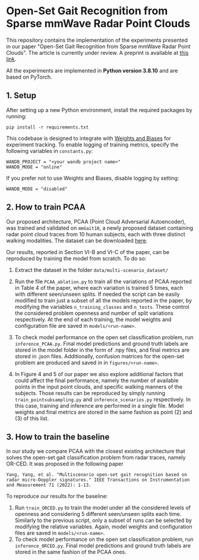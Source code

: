 # Open-Set Gait Recognition from Sparse mmWave Radar Point Clouds

This repository contains the implementation of the experiments presented in our paper "Open-Set Gait Recognition from Sparse mmWave Radar Point Clouds".
The article is currently under review. A preprint is available at [this link](https://arxiv.org/abs/2503.07435).

All the experiments are implemented in **Python version 3.8.10** and are based on PyTorch.


## 1. Setup
After setting up a new Python environment, install the required packages by running:
```
pip install -r requirements.txt
```

This codebase is designed to integrate with [Weights and Biases](https://wandb.ai/site/) for experiment tracking. To enable logging of training metrics, specify the following variables in `constants.py`:

```
WANDB_PROJECT = "<your wandb project name>"
WANDB_MODE = "online"
```

If you prefer not to use Weights and Biases, disable logging by setting:

```
WANDB_MODE = "disabled"
```

## 2. How to train PCAA 

Our proposed architecture, PCAA (Point Cloud Adversarial Autoencoder), was trained and validated on `mmGait10`, a newly proposed dataset containing radar point cloud traces from 10 human subjects, each with three distinct walking modalities. The dataset can be downloaded [here](https://zenodo.org/records/14974386).

Our results, reported in Section VI-B and VI-C of the paper, can be reproduced by training the model from scratch. To do so:

1. Extract the dataset in the folder `data/multi-scenario_dataset/`

2. Run the file `PCAA_ablation.py` to train all the variations of PCAA reported in Table 4 of the paper, where each variation is trained 5 times, each with different seen/unseen splits.
If needed the script can be easily modified to train just a subset of all the models reported in the paper, by modifying the variables `n_training_classes` and `n_tests`. These control the considered problem openness and number of split variations respectively. At the end of each training, the model weights and configuration file are saved in `models/<run-name>`.  

3. To check model performance on the open set classification problem, run `inference_PCAA.py`. Final model predictions and ground truth labels are stored in the model folder in the form of .npy files, and final metrics are stored in .json files. Additionally, confusion matrices for the open-set problem are produced and saved in in `figures/<run-name>`.

4. In Figure 4 and 5 of our paper we also explore additional factors that could affect the final performance, namely the number of available points in the input point clouds, and specific walking manners of the subjects. Those results can be reproduced by simply running `train_pointsubsampling.py` and `inference_scenarios.py` respectively. In this case, training and inference are performed in a single file. Model weights and final metrics are stored in the same fashion as point (2) and (3) of this list.

## 3. How to train the baseline

In our study we compare PCAA with the closest existing architecture that solves the open-set gait classification problem from radar traces, namely OR-CED. It was proposed in the following paper

```
Yang, Yang, et al. "Multiscenario open-set gait recognition based on radar micro-Doppler signatures." IEEE Transactions on Instrumentation and Measurement 71 (2022): 1-13.
```

To reproduce our results for the baseline:

1. Run `train_ORCED.py` to train the model under all the considered levels of openness and considering 5 different seen/unseen splits each time. Similarly to the previous script, only a subset of runs can be selected by modifying the relative variables. Again, model weights and configuration files are saved in `models/<run-name>`.
2. To check model performance on the open set classification problem, run `inference_ORCED.py`. Final model predictions and ground truth labels are stored in the same fashion of the PCAA ones.

